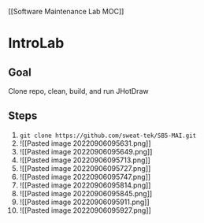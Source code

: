 [[Software Maintenance Lab MOC]]

# IntroLab

## Goal
Clone repo, clean, build, and run JHotDraw

## Steps
1. `git clone https://github.com/sweat-tek/SB5-MAI.git`
2. ![[Pasted image 20220906095631.png]]
3. ![[Pasted image 20220906095649.png]]
4. ![[Pasted image 20220906095713.png]]
5. ![[Pasted image 20220906095727.png]]
6. ![[Pasted image 20220906095747.png]]
7. ![[Pasted image 20220906095814.png]]
8. ![[Pasted image 20220906095845.png]]
9. ![[Pasted image 20220906095911.png]]
10. ![[Pasted image 20220906095927.png]]